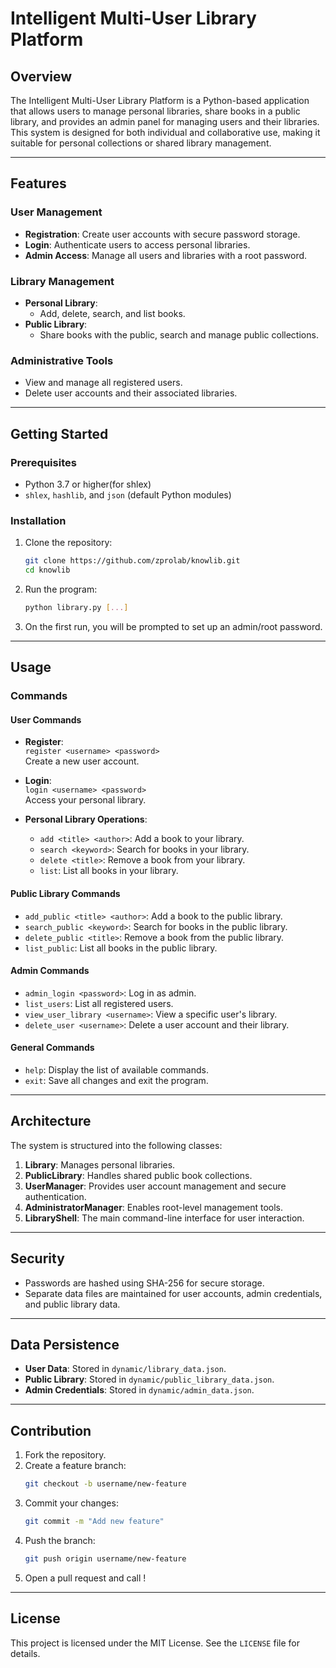 # Intelligent Multi-User Library Platform

## Overview

The Intelligent Multi-User Library Platform is a Python-based application that allows users to manage personal libraries, share books in a public library, and provides an admin panel for managing users and their libraries. This system is designed for both individual and collaborative use, making it suitable for personal collections or shared library management.

---

## Features

### User Management
- **Registration**: Create user accounts with secure password storage.
- **Login**: Authenticate users to access personal libraries.
- **Admin Access**: Manage all users and libraries with a root password.

### Library Management
- **Personal Library**:
  - Add, delete, search, and list books.
- **Public Library**:
  - Share books with the public, search and manage public collections.

### Administrative Tools
- View and manage all registered users.
- Delete user accounts and their associated libraries.

---

## Getting Started

### Prerequisites
- Python 3.7 or higher(for shlex)
- `shlex`, `hashlib`, and `json` (default Python modules)

### Installation
1. Clone the repository:
   ```bash
   git clone https://github.com/zprolab/knowlib.git
   cd knowlib
   ```

2. Run the program:
   ```bash
   python library.py [...]
   ```

3. On the first run, you will be prompted to set up an admin/root password.

---

## Usage

### Commands
#### User Commands
- **Register**:  
  `register <username> <password>`  
  Create a new user account.

- **Login**:  
  `login <username> <password>`  
  Access your personal library.

- **Personal Library Operations**:
  - `add <title> <author>`: Add a book to your library.
  - `search <keyword>`: Search for books in your library.
  - `delete <title>`: Remove a book from your library.
  - `list`: List all books in your library.

#### Public Library Commands
- `add_public <title> <author>`: Add a book to the public library.
- `search_public <keyword>`: Search for books in the public library.
- `delete_public <title>`: Remove a book from the public library.
- `list_public`: List all books in the public library.

#### Admin Commands
- `admin_login <password>`: Log in as admin.
- `list_users`: List all registered users.
- `view_user_library <username>`: View a specific user's library.
- `delete_user <username>`: Delete a user account and their library.

#### General Commands
- `help`: Display the list of available commands.
- `exit`: Save all changes and exit the program.

---

## Architecture

The system is structured into the following classes:
1. **Library**: Manages personal libraries.
2. **PublicLibrary**: Handles shared public book collections.
3. **UserManager**: Provides user account management and secure authentication.
4. **AdministratorManager**: Enables root-level management tools.
5. **LibraryShell**: The main command-line interface for user interaction.

---

## Security
- Passwords are hashed using SHA-256 for secure storage.
- Separate data files are maintained for user accounts, admin credentials, and public library data.

---

## Data Persistence
- **User Data**: Stored in `dynamic/library_data.json`.
- **Public Library**: Stored in `dynamic/public_library_data.json`.
- **Admin Credentials**: Stored in `dynamic/admin_data.json`.

---

## Contribution
1. Fork the repository.
2. Create a feature branch:
   ```bash
   git checkout -b username/new-feature
   ```
3. Commit your changes:
   ```bash
   git commit -m "Add new feature"
   ```
4. Push the branch:
   ```bash
   git push origin username/new-feature
   ```
5. Open a pull request and call <zhang dot chenyun at outlook dot com>!

---

## License
This project is licensed under the MIT License. See the `LICENSE` file for details.